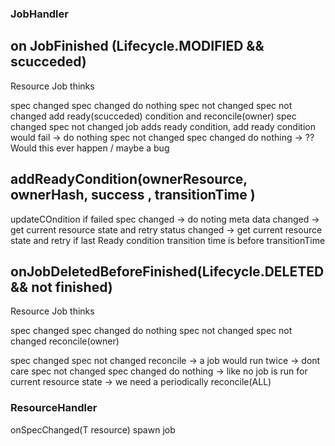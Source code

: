 

### JobHandler

## on JobFinished (Lifecycle.MODIFIED && scucceded)
Resource                Job thinks                  

spec changed            spec changed               do nothing
spec not changed        spec not changed           add ready(scucceded) condition and reconcile(owner)
spec changed            spec not changed           job adds ready condition, add ready condition would fail -> do nothing
spec not changed        spec changed               do nothing -> ?? Would this ever happen / maybe a bug

## addReadyCondition(ownerResource, ownerHash, success , transitionTime )
updateCOndition
    if failed 
        spec changed  -> do noting
        meta data changed -> get current resource state and retry
        status changed -> get current resource state and retry if last Ready condition transition time is before transitionTime


## onJobDeletedBeforeFinished(Lifecycle.DELETED && not finished)
Resource                Job thinks                  

spec changed            spec changed               do nothing
spec not changed        spec not changed           reconcile(owner)

spec changed            spec not changed           reconcile -> a job would run twice -> dont care
spec not changed        spec changed               do nothing -> like no job is run for current resource state ->  we need a periodically reconcile(ALL)


### ResourceHandler

onSpecChanged(T resource)
    spawn job